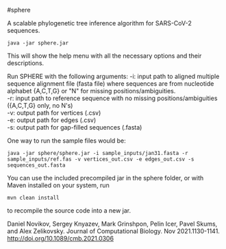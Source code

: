 #sphere

A scalable phylogenetic tree inference algorithm for SARS-CoV-2 sequences. 

```
java -jar sphere.jar 
```

This will show the help menu with all the necessary options and their descriptions.

Run SPHERE with the following arguments:
  -i:  input path to aligned multiple sequence alignment file (fasta file) where sequences are from nucleotide alphabet {A,C,T,G} or "N" for missing positions/ambiguities.  
  -r:  input path to reference sequence with no missing positions/ambiguities ({A,C,T,G} only, no N's)  
  -v:  output path for vertices (.csv)  
  -e:  output path for edges (.csv)  
  -s:  output path for gap-filled sequences (.fasta)  
  

One way to run the sample files would be:

```
java -jar sphere/sphere.jar -i sample_inputs/jan31.fasta -r sample_inputs/ref.fas -v vertices_out.csv -e edges_out.csv -s sequences_out.fasta 
```

You can use the included precompiled jar in the sphere folder, or with Maven installed on your system, run 

```mvn clean install```

to recompile the source code into a new jar. 


Daniel Novikov, Sergey Knyazev, Mark Grinshpon, Pelin Icer, Pavel Skums, and Alex Zelikovsky. Journal of Computational Biology. Nov 2021.1130-1141. http://doi.org/10.1089/cmb.2021.0306
